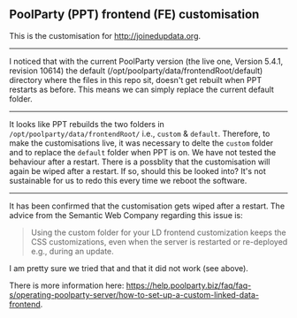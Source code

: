 ## PoolParty (PPT) frontend (FE) customisation

This is the customisation for http://joinedupdata.org.

---

I noticed that with the current PoolParty version (the live one, Version 5.4.1, revision 10614) the default (/opt/poolparty/data/frontendRoot/default) directory where the files in this repo sit, doesn't get rebuilt when PPT restarts as before. This means we can simply replace the current default folder.

---

It looks like PPT rebuilds the two folders in `/opt/poolparty/data/frontendRoot/` i.e., `custom` & `default`. Therefore, to make the customisations live, it was necessary to delte the `custom` folder and to replace the `default` folder when PPT is on. We have not tested the behaviour after a restart. There is a possblity that the customisation will again be wiped after a restart. If so, should this be looked into? It's not sustainable for us to redo this every time we reboot the software.

---

It has been confirmed that the customisation gets wiped after a restart. The advice from the Semantic Web Company regarding this issue is: 

> Using the custom folder for your LD frontend customization keeps the CSS customizations, even when the server is restarted or re-deployed e.g., during an update.

I am pretty sure we tried that and that it did not work (see above).

There is more information here: https://help.poolparty.biz/faq/faq-s/operating-poolparty-server/how-to-set-up-a-custom-linked-data-frontend.
